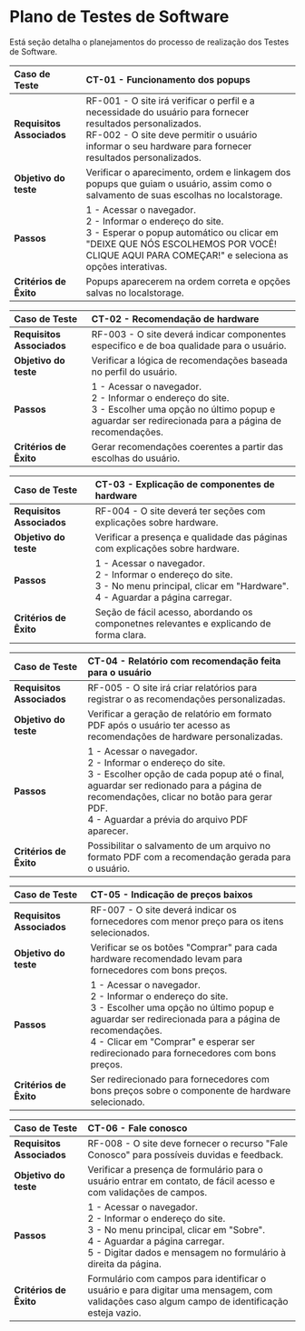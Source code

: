 # Plano de Testes de Software

Está seção detalha o planejamentos do processo de realização dos Testes de Software.

|Caso de Teste | CT-01 - Funcionamento dos popups|
|:--|:--|
|**Requisitos Associados**|RF-001 - O site irá verificar o perfil e a necessidade do usuário para fornecer resultados personalizados. <br/> RF-002 - O site deve permitir o usuário informar o seu hardware para fornecer resultados personalizados.|
|**Objetivo do teste**|Verificar o aparecimento, ordem e linkagem dos popups que guiam o usuário, assim como o salvamento de suas escolhas no localstorage.|
|**Passos**|1 - Acessar o navegador.<br/>2 - Informar o endereço do site.<br/>3 - Esperar o popup automático ou clicar em "DEIXE QUE NÓS ESCOLHEMOS POR VOCÊ! CLIQUE AQUI PARA COMEÇAR!" e seleciona as opções interativas.|
|**Critérios de Êxito**|Popups aparecerem na ordem correta e opções salvas no localstorage.|

|Caso de Teste | CT-02 - Recomendação de hardware|
|:--|:--|
|**Requisitos Associados**|RF-003 - O site deverá indicar componentes especifico e de boa qualidade para o usuário.
|**Objetivo do teste**|Verificar a lógica de recomendações baseada no perfil do usuário.|
|**Passos**|1 - Acessar o navegador.<br/>2 - Informar o endereço do site.<br/>3 - Escolher uma opção no último popup e aguardar ser redirecionada para a página de recomendações.|
|**Critérios de Êxito**|Gerar recomendações coerentes a partir das escolhas do usuário.|

|Caso de Teste | CT-03 - Explicação de componentes de hardware|
|:--|:--|
|**Requisitos Associados**|RF-004 - O site deverá ter seções com explicações sobre hardware.
|**Objetivo do teste**|Verificar a presença e qualidade das páginas com explicações sobre hardware.|
|**Passos**|1 - Acessar o navegador.<br/>2 - Informar o endereço do site.<br/>3 - No menu principal, clicar em "Hardware". <br/>4 - Aguardar a página carregar.|
|**Critérios de Êxito**|Seção de fácil acesso, abordando os componetnes relevantes e explicando de forma clara.|

|Caso de Teste | CT-04 - Relatório com recomendação feita para o usuário|
|:--|:--|
|**Requisitos Associados**|RF-005 - O site irá criar relatórios para registrar o as recomendações personalizadas.
|**Objetivo do teste**|Verificar a geração de relatório em formato PDF após o usuário ter acesso as recomendações de hardware personalizadas.|
|**Passos**|1 - Acessar o navegador.<br/>2 - Informar o endereço do site.<br/>3 - Escolher opção de cada popup até o final, aguardar ser redionado para a página de recomendações, clicar no botão para gerar PDF. <br/> 4 - Aguardar a prévia do arquivo PDF aparecer.|
|**Critérios de Êxito**|Possibilitar o salvamento de um arquivo no formato PDF com a recomendação gerada para o usuário.|

|Caso de Teste | CT-05 - Indicação de preços baixos|
|:--|:--|
|**Requisitos Associados**|RF-007 - O site deverá indicar os fornecedores com menor preço para os itens selecionados.
|**Objetivo do teste**|Verificar se os botões "Comprar" para cada hardware recomendado levam para fornecedores com bons preços.|
|**Passos**|1 - Acessar o navegador.<br/>2 - Informar o endereço do site.<br/>3 - Escolher uma opção no último popup e aguardar ser redirecionada para a página de recomendações.<br/>4 - Clicar em "Comprar" e esperar ser redirecionado para fornecedores com bons preços.|
|**Critérios de Êxito**|Ser redirecionado para fornecedores com bons preços sobre o componente de hardware selecionado.|

|Caso de Teste | CT-06 - Fale conosco|
|:--|:--|
|**Requisitos Associados**|RF-008 - O site deve fornecer o recurso "Fale Conosco" para possíveis duvidas e feedback.
|**Objetivo do teste**|Verificar a presença de formulário para o usuário entrar em contato, de fácil acesso e com validações de campos.|
|**Passos**|1 - Acessar o navegador.<br/>2 - Informar o endereço do site.<br/>3 - No menu principal, clicar em "Sobre". <br/>4 - Aguardar a página carregar.<br/>5 - Digitar dados e mensagem no formulário à direita da página.|
|**Critérios de Êxito**|Formulário com campos para identificar o usuário e para digitar uma mensagem, com validações caso algum campo de identificação esteja vazio.|
